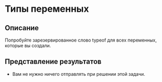 # Типы переменных

## Описание
Попробуйте зарезервированное слово typeof для всех переменных, которые вы создали.

## Представление результатов
- Вам не нужно ничего отправлять при решении этой задачи.
